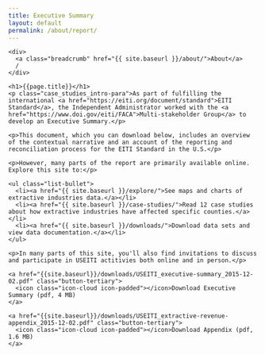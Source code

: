 ```yaml
---
title: Executive Summary
layout: default
permalink: /about/report/
---
```


<div class="container-outer container-padded">

  <div class="container-left-7">

    <div>
      <a class="breadcrumb" href="{{ site.baseurl }}/about/">About</a>
      /
    </div>

    <h1>{{page.title}}</h1>
    <p class="case_studies_intro-para">As part of fulfilling the international <a href="https://eiti.org/document/standard">EITI Standard</a>, the Independent Administrator worked with the <a href="https://www.doi.gov/eiti/FACA">Multi-stakeholder Group</a> to develop an Executive Summary.</p>

    <p>This document, which you can download below, includes an overview of the contextual narrative and an account of the reporting and reconciliation process for the EITI Standard in the U.S.</p>

    <p>However, many parts of the report are primarily available online. Explore this site to:</p>

    <ul class="list-bullet">
  	  <li><a href="{{ site.baseurl }}/explore/">See maps and charts of extractive industries data.</a></li>
  	  <li><a href="{{ site.baseurl }}/case-studies/">Read 12 case studies about how extractive industries have affected specific counties.</a></li>
  	  <li><a href="{{ site.baseurl }}/downloads/">Download data sets and view data documentation.</a></li>
    </ul>

    <p>In many parts of this site, you'll also find invitations to discuss and participate in USEITI actitivies both online and in person.</p>

    <a href="{{site.baseurl}}/downloads/USEITI_executive-summary_2015-12-02.pdf" class="button-tertiary">
      <icon class="icon-cloud icon-padded"></icon>Download Executive Summary (pdf, 4 MB)
    </a>

    <a href="{{site.baseurl}}/downloads/USEITI_extractive-revenue-appendix_2015-12-02.pdf" class="button-tertiary">
      <icon class="icon-cloud icon-padded"></icon>Download Appendix (pdf, 1.6 MB)
    </a>

  </div>

</div>
